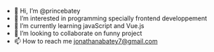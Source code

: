 - 👋 Hi, I’m @princebatey
- 👀 I’m interested in programming specially frontend developpement
- 🌱 I’m currently learning javaScript and Vue.js
- 💞️ I’m looking to collaborate on funny project
- 📫 How to reach me jonathanabatey7@gmail.com

<!---
prince batey/prince batey is a ✨ special ✨ repository because its `README.md` (this file) appears on your GitHub profile.
You can click the Preview link to take a look at your changes.
--->
